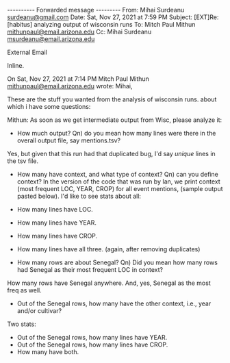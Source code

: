 
---------- Forwarded message ---------
From: Mihai Surdeanu <surdeanu@gmail.com>
Date: Sat, Nov 27, 2021 at 7:59 PM
Subject: [EXT]Re: [habitus] analyzing output of wisconsin runs
To: Mitch Paul Mithun <mithunpaul@email.arizona.edu>
Cc: Mihai Surdeanu <msurdeanu@email.arizona.edu>


External Email

Inline.

On Sat, Nov 27, 2021 at 7:14 PM Mitch Paul Mithun <mithunpaul@email.arizona.edu> wrote:
Mihai,

These are the stuff you wanted from the analysis of wisconsin runs. about which i have some questions:

Mithun: As soon as we get intermediate output from Wisc, please analyze it:
- How much output?
Qn) do you mean how many lines were there in the overall output file, say mentions.tsv? 

Yes, but given that this run had that duplicated bug, I'd say *unique* lines in the tsv file.
 

- How many have context, and what type of context?
Qn) can you define context? In the version of the code that was run by Ian, we print context (most frequent LOC, YEAR, CROP) for all event mentions,  (sample output pasted below).
I'd like to see stats about all:
- How many lines have LOC.
- How many lines have YEAR.
- How many lines have CROP.
- How many lines have all three.
(again, after removing duplicates)


- How many rows are about Senegal?
Qn) Did you mean how many rows had Senegal as their most frequent LOC in context?

How many rows have Senegal anywhere.
And, yes, Senegal as the most freq as well.
 

- Out of the Senegal rows, how many have the other context, i.e., year and/or cultivar?

Two stats:
- Out of the Senegal rows, how many lines have YEAR.
-  Out of the Senegal rows, how many lines have CROP.
- How many have both.